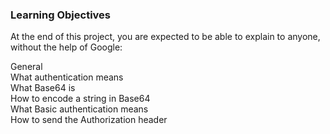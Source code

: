 <h3>Learning Objectives</h3>
At the end of this project, you are expected to be able to explain to anyone, without the help of Google:

General</br>
What authentication means</br>
What Base64 is</br>
How to encode a string in Base64</br>
What Basic authentication means</br>
How to send the Authorization header</br>
